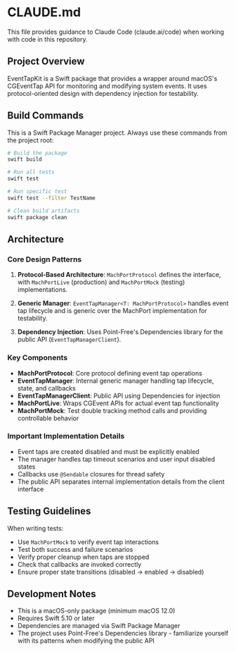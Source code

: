 # CLAUDE.md

This file provides guidance to Claude Code (claude.ai/code) when working with code in this repository.

## Project Overview

EventTapKit is a Swift package that provides a wrapper around macOS's CGEventTap API for monitoring and modifying system events. It uses protocol-oriented design with dependency injection for testability.

## Build Commands

This is a Swift Package Manager project. Always use these commands from the project root:

```bash
# Build the package
swift build

# Run all tests
swift test

# Run specific test
swift test --filter TestName

# Clean build artifacts
swift package clean
```

## Architecture

### Core Design Patterns

1. **Protocol-Based Architecture**: `MachPortProtocol` defines the interface, with `MachPortLive` (production) and `MachPortMock` (testing) implementations.

2. **Generic Manager**: `EventTapManager<T: MachPortProtocol>` handles event tap lifecycle and is generic over the MachPort implementation for testability.

3. **Dependency Injection**: Uses Point-Free's Dependencies library for the public API (`EventTapManagerClient`).

### Key Components

- **MachPortProtocol**: Core protocol defining event tap operations
- **EventTapManager**: Internal generic manager handling tap lifecycle, state, and callbacks
- **EventTapManagerClient**: Public API using Dependencies for injection
- **MachPortLive**: Wraps CGEvent APIs for actual event tap functionality
- **MachPortMock**: Test double tracking method calls and providing controllable behavior

### Important Implementation Details

- Event taps are created disabled and must be explicitly enabled
- The manager handles tap timeout scenarios and user input disabled states
- Callbacks use `@Sendable` closures for thread safety
- The public API separates internal implementation details from the client interface

## Testing Guidelines

When writing tests:
- Use `MachPortMock` to verify event tap interactions
- Test both success and failure scenarios
- Verify proper cleanup when taps are stopped
- Check that callbacks are invoked correctly
- Ensure proper state transitions (disabled → enabled → disabled)

## Development Notes

- This is a macOS-only package (minimum macOS 12.0)
- Requires Swift 5.10 or later
- Dependencies are managed via Swift Package Manager
- The project uses Point-Free's Dependencies library - familiarize yourself with its patterns when modifying the public API